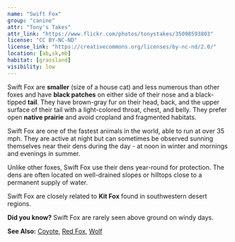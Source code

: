 ```yaml
---
name: "Swift Fox"
group: "canine"
attr: "Tony's Takes"
attr_link: "https://www.flickr.com/photos/tonystakes/35098593803"
license: "CC BY-NC-ND"
license_link: "https://creativecommons.org/licenses/by-nc-nd/2.0/"
location: [ab,sk,mb]
habitat: [grassland]
visibility: low
---
```

Swift Fox are **smaller** (size of a house cat) and less numerous than other foxes and have **black patches** on either side of their nose and a black-tipped **tail**.  They have brown-gray fur on their head, back, and the upper surface of their tail with a light-colored throat, chest, and belly. They prefer open **native prairie** and avoid cropland and fragmented habitats.

Swift Fox are one of the fastest animals in the world, able to run at over 35 mph. They are active at night but can sometimes be observed sunning themselves near their dens during the day - at noon in winter and mornings and evenings in summer.

Unlike other foxes, Swift Fox use their dens year-round for protection. The dens are often located on well-drained slopes or hilltops close to a permanent supply of water.

Swift Fox are closely related to **Kit Fox** found in southwestern desert regions.

**Did you know?** Swift Fox are rarely seen above ground on windy days.

<!-- generated, do not edit -->
**See Also:**
[Coyote](/animals/coyote/),
[Red Fox](/animals/redfox/),
[Wolf](/animals/wolf/)
